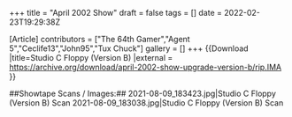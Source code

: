 +++
title = "April 2002 Show"
draft = false
tags = []
date = 2022-02-23T19:29:38Z

[Article]
contributors = ["The 64th Gamer","Agent 5","Ceclife13","John95","Tux Chuck"]
gallery = []
+++
{{Download
|title=Studio C Floppy (Version B)
|external = https://archive.org/download/april-2002-show-upgrade-version-b/rip.IMA
}}

##Showtape Scans / Images:##
<gallery>
2021-08-09_183423.jpg|Studio C Floppy (Version B) Scan
2021-08-09_183038.jpg|Studio C Floppy (Version B) Scan
</gallery>